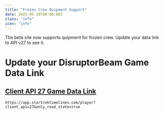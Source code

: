 ```yaml
---
title: "Frozen Crew Quipment Support"
date: 2025-05-16T00:00:00Z
class: "info"
icon: "info"
---
```


The beta site now supports quipment for frozen crew. Update your data link to API v27 to see it.<!-- end -->

# Update your DisruptorBeam Game Data Link

## [Client API 27 Game Data Link](https://app.startrektimelines.com/player?client_api=27&only_read_state=true)
`https://app.startrektimelines.com/player?client_api=27&only_read_state=true`
